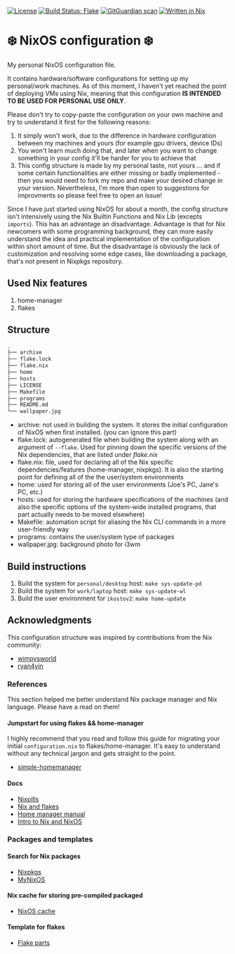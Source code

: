 [![License](https://img.shields.io/github/license/IliyanKostov9/nixos-config)](https://www.gnu.org/licenses/gpl-3.0.en.html)
[![Build Status: Flake](https://img.shields.io/github/actions/workflow/status/IliyanKostov9/nixos-config/flake-checker.yml?branch=master)](https://github.com/IliyanKostov9/nixos-config/actions?query=branch%3Amaster)
[![GitGuardian scan](https://github.com/IliyanKostov9/nixos-config/actions/workflows/gitguardian.yaml/badge.svg?branch=master)](https://github.com/IliyanKostov9/nixos-config/actions/workflows/gitguardian.yaml)
[![Written in Nix](https://img.shields.io/badge/code-nix-blue)](https://nixos.org/)

# ❄️  NixOS configuration ❄️

My personal NixOS configuration file.

It contains hardware/software configurations for setting up my personal/work machines.
As of this moment, I haven't yet reached the point of deploying VMs using Nix, meaning that this configuration **IS INTENDED TO BE USED FOR PERSONAL USE ONLY**.

Please don't try to copy-paste the configuration on your own machine and try to understand it first for the following reasons:
1. It simply won't work, due to the difference in hardware configuration between my machines and yours (for example gpu drivers, device IDs)
2. You won't learn much doing that, and later when you want to change something in your config it'll be harder for you to achieve that
3. This config structure is made by my personal taste, not yours ... and if some certain functionalities are either missing or badly implemented - then you would need to fork my repo and make your desired change in your version. Nevertheless, I'm more than open to suggestions for improvments so please feel free to open an issue!

Since I have just started using NixOS for about a month, the config structure isn't intensively using the Nix Builtin Functions and Nix Lib (excepts `imports`). This has an advantage an disadvantage. Advantage is that for Nix newcomers with some programming background, they can more easily understand the idea and practical implementation of the configuration within short amount of time. But the disadvantage is obviously the lack of customization and resolving some edge cases, like downloading a package, that's not present in Nixpkgs repository. 

## Used Nix features 

1. home-manager
2. flakes

## Structure

```markdown
.
├── archive
├── flake.lock
├── flake.nix
├── home
├── hosts
├── LICENSE
├── Makefile
├── programs
├── README.md
└── wallpaper.jpg
```

- archive: not used in building the system. It stores the initial configuration of NixOS when first installed. (you can ignore this part)
- flake.lock: autogenerated file when building the system along with an argument of `--flake`. Used for pinning down the specific versions of the Nix dependencies, that are listed under *flake.nix*
- flake.nix: file, used for declaring all of the Nix specific dependencies/features (home-manager, nixpkgs). It is also the starting point for defining all of the the user/system environments
- home: used for storing all of the user environments (Joe's PC, Jane's PC, etc.)
- hosts: used for storing the hardware specifications of the machines (and also the specific options of the system-wide installed programs, that part actually needs to be moved elsewhere)
- Makefile: automation script for aliasing the Nix CLI commands in a more user-friendly way
- programs: contains the user/system type of packages
- wallpaper.jpg: background photo for i3wm

## Build instructions

1. Build the system for `personal/desktop` host: `make sys-update-pd`
2. Build the system for `work/laptop` host: `make sys-update-wl`
2. Build the user environment for `ikostov2`: `make home-update`

## Acknowledgments

This configuration structure was inspired by contributions from the Nix community:

- [wimpysworld](https://github.com/wimpysworld/nix-config)
- [ryan4yin](https://github.com/ryan4yin/nix-config)

### References 

This section helped me better understand Nix package manager and Nix language.
Please have a read on them!

#### Jumpstart for using flakes && home-manager

I highly recommend that you read and follow this guide for migrating your initial `configuration.nix` to flakes/home-manager. It's easy to understand without any technical jargon and gets straight to the point.

- [simple-homemanager](https://github.com/evertras/simple-homemanager)

#### Docs
- [ Nixpills ]( https://nixos.org/guides/nix-pills )
- [ Nix and flakes ]( https://nixos-and-flakes.thiscute.world )
- [ Home manager manual ]( https://nix-community.github.io/home-manager/index.xhtml )
- [ Intro to Nix and NixOS ]( https://nixos-and-flakes.thiscute.world/introduction )

### Packages and  templates
#### Search for Nix packages
- [ Nixpkgs ](https://search.nixos.org/packages) 
- [ MyNixOS ](https://mynixos.com/nixpkgs )

#### Nix cache for storing pre-compiled packaged
- [ NixOS cache ]( https://cache.nixos.org )

#### Template for flakes

- [ Flake parts ]( https://community.flake.parts )
